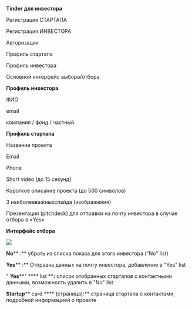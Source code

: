 **Tinder**  **для инвестора**

Регистрация СТАРТАПА

Регистрация ИНВЕСТОРА

Авторизация

Профиль стартапа

Профиль инвестора

Основной интерфейс выбора/отбора

**Профиль инвестора**

ФИО

email

компания / фонд / частный

**Профиль стартапа**

Название проекта

Email

Phone

Short video (до 15 секунд)

Короткое описание проекта (до 500 символов)

3 наиболееважныхслайда (изображения)

Презентация (pitchdeck) для отправки на почту инвестора в случае отбора в «Yes»

**Интерфейс отбора**

![](https://www.dropbox.com/s/mrdqumeaug7kfre/Screenshot%202020-05-07%20at%2021.45.42.png?dl=0)

**No**** :** убрать из списка показа для этого инвестора (&quot;No&quot; list)

**Yes**** :** Отправка данных на почту инвестора, добавление в &quot;Yes&quot; list

&quot; **Yes****&quot; **** list ****:** список отобранных стартапов с контактными данными, возможность удалить в &quot;No&quot; list

**Startup**** card **** (страница):** страница стартапа с контактами, подробной информацией о проекте
